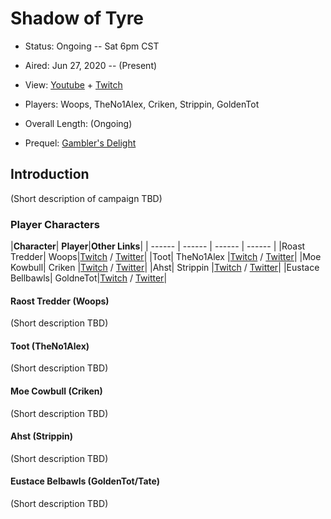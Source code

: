 # Shadow of Tyre

* Status: Ongoing -- Sat 6pm CST
* Aired: Jun 27, 2020	-- (Present)
* View: [Youtube](https://www.youtube.com/watch?v=AeC7o7VQUzU&list=PLfASEnzB7i1ZvFLtEEkDdVDzHBFZd9He1) + [Twitch](https://www.twitch.tv/collections/8n40p6-bHBYSXA)
* Players: Woops, TheNo1Alex, Criken, Strippin, GoldenTot
* Overall Length: (Ongoing)

* Prequel: [Gambler's Delight](../16%20-%20Gambler's%20Delight)

## Introduction

(Short description of campaign TBD)

### Player Characters

|**Character**| **Player**|**Other Links**|
| ------ | ------ | ------ | ------ |
|Roast Tredder| Woops|[Twitch](https://www.twitch.tv/woops) / [Twitter](https://twitter.com/woops/)|
|Toot| TheNo1Alex |[Twitch](https://www.twitch.tv/theno1alex) / [Twitter](https://twitter.com/theno1alex)|
|Moe Kowbull| Criken |[Twitch](https://www.twitch.tv/criken) / [Twitter](https://twitter.com/CrikMaster)|
|Ahst| Strippin |[Twitch](https://www.twitch.tv/strippin) / [Twitter](https://twitter.com/Strippin/)|
|Eustace Bellbawls| GoldneTot|[Twitch](https://www.twitch.tv/goldentot) / [Twitter](https://twitter.com/goldentot)|

#### Raost Tredder (Woops)

(Short description TBD)

#### Toot (TheNo1Alex)

(Short description TBD)

#### Moe Cowbull (Criken)

(Short description TBD)

#### Ahst (Strippin)

(Short description TBD)

#### Eustace Belbawls (GoldenTot/Tate)

(Short description TBD)
